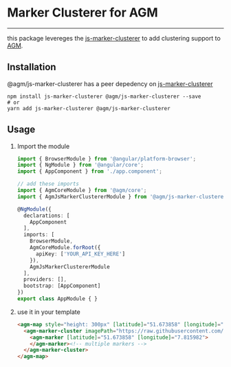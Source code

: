 # Marker Clusterer for AGM

-----

this package levereges the [js-marker-clusterer][js-marker-clusterer] to add clustering support to
[AGM][agm].

## Installation

@agm/js-marker-clusterer has a peer depedency on [js-marker-clusterer][js-marker-clusterer]

```shell
npm install js-marker-clusterer @agm/js-marker-clusterer --save
# or
yarn add js-marker-clusterer @agm/js-marker-clusterer
```

## Usage

1. Import the module

    ```typescript
    import { BrowserModule } from '@angular/platform-browser';
    import { NgModule } from '@angular/core';
    import { AppComponent } from './app.component';

    // add these imports
    import { AgmCoreModule } from '@agm/core';
    import { AgmJsMarkerClustererModule } from '@agm/js-marker-clusterer';

    @NgModule({
      declarations: [
        AppComponent
      ],
      imports: [
        BrowserModule,
        AgmCoreModule.forRoot({
          apiKey: ['YOUR_API_KEY_HERE']
        }),
        AgmJsMarkerClustererModule
      ],
      providers: [],
      bootstrap: [AppComponent]
    })
    export class AppModule { }
    ```
2. use it in your template

    ```html
    <agm-map style="height: 300px" [latitude]="51.673858" [longitude]="7.815982">
      <agm-marker-cluster imagePath="https://raw.githubusercontent.com/googlemaps/v3-utility-library/master/markerclustererplus/images/m">
        <agm-marker [latitude]="51.673858" [longitude]="7.815982">
        </agm-marker><!-- multiple markers -->
      </agm-marker-cluster>
    </agm-map>
    ```


[js-marker-clusterer]: https://github.com/googlemaps/js-marker-clusterer
[agm]: https://angular-maps.com/
